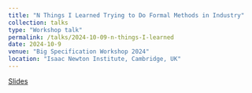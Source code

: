 ```yaml
---
title: "N Things I Learned Trying to Do Formal Methods in Industry"
collection: talks
type: "Workshop talk"
permalink: /talks/2024-10-09-n-things-I-learned
date: 2024-10-9
venue: "Big Specification Workshop 2024"
location: "Isaac Newton Institute, Cambridge, UK" 
---
```


[Slides](http://mikedodds.github.io/files/talks/2024-10-09-n-things-I-learned.pdf)